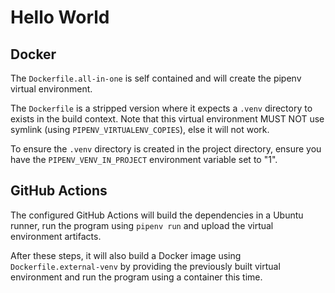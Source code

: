 # Hello World

## Docker

The `Dockerfile.all-in-one` is self contained and will create the pipenv virtual environment.

The `Dockerfile` is a stripped version where it expects a `.venv` directory to exists in the build context. Note that this virtual environment MUST NOT use symlink (using `PIPENV_VIRTUALENV_COPIES`), else it will not work.

To ensure the `.venv` directory is created in the project directory, ensure you have the `PIPENV_VENV_IN_PROJECT` environment variable set to "1".

## GitHub Actions

The configured GitHub Actions will build the dependencies in a Ubuntu runner, run the program using `pipenv run` and upload the virtual environment artifacts.

After these steps, it will also build a Docker image using `Dockerfile.external-venv` by providing the previously built virtual environment and run the program using a container this time.
